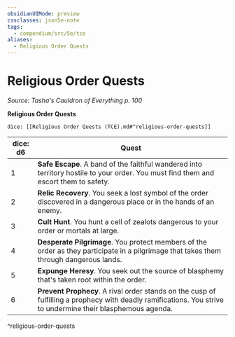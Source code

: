 ```yaml
---
obsidianUIMode: preview
cssclasses: json5e-note
tags:
  - compendium/src/5e/tce
aliases:
  - Religious Order Quests
---
```

# Religious Order Quests
*Source: Tasha's Cauldron of Everything p. 100* 

**Religious Order Quests**

`dice: [[Religious Order Quests (TCE).md#^religious-order-quests]]`

| dice: d6 | Quest |
|----------|-------|
| 1 | **Safe Escape**. A band of the faithful wandered into territory hostile to your order. You must find them and escort them to safety. |
| 2 | **Relic Recovery**. You seek a lost symbol of the order discovered in a dangerous place or in the hands of an enemy. |
| 3 | **Cult Hunt**. You hunt a cell of zealots dangerous to your order or mortals at large. |
| 4 | **Desperate Pilgrimage**. You protect members of the order as they participate in a pilgrimage that takes them through dangerous lands. |
| 5 | **Expunge Heresy**. You seek out the source of blasphemy that's taken root within the order. |
| 6 | **Prevent Prophecy**. A rival order stands on the cusp of fulfilling a prophecy with deadly ramifications. You strive to undermine their blasphemous agenda. |
^religious-order-quests
